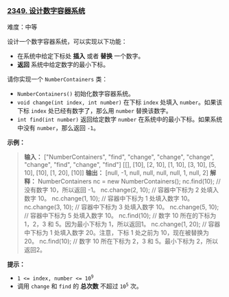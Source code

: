 ### [2349\. 设计数字容器系统](https://leetcode.cn/problems/design-a-number-container-system/)

难度：中等

设计一个数字容器系统，可以实现以下功能：

- 在系统中给定下标处 **插入** 或者 **替换** 一个数字。
- **返回** 系统中给定数字的最小下标。

请你实现一个 `NumberContainers` 类：

- `NumberContainers()` 初始化数字容器系统。
- `void change(int index, int number)` 在下标 `index` 处填入 `number`。如果该下标 `index` 处已经有数字了，那么用 `number` 替换该数字。
- `int find(int number)` 返回给定数字 `number` 在系统中的最小下标。如果系统中没有 `number`，那么返回 `-1`。

**示例：**

> **输入：**
> ["NumberContainers", "find", "change", "change", "change", "change", "find", "change", "find"]
\[[], [10], [2, 10], [1, 10], [3, 10], [5, 10], [10], [1, 20], [10]]
> **输出：**
> [null, -1, null, null, null, null, 1, null, 2]
> **解释：**
> NumberContainers nc = new NumberContainers();
> nc.find(10);       // 没有数字 10，所以返回 -1。
> nc.change(2, 10);  // 容器中下标为 2 处填入数字 10。
> nc.change(1, 10);  // 容器中下标为 1 处填入数字 10。
> nc.change(3, 10);  // 容器中下标为 3 处填入数字 10。
> nc.change(5, 10);  // 容器中下标为 5 处填入数字 10。
> nc.find(10);       // 数字 10 所在的下标为 1，2，3 和 5。因为最小下标为 1，所以返回1。
> nc.change(1, 20);  // 容器中下标为 1 处填入数字 20。注意，下标 1 处之前为 10，现在被替换为 20。
> nc.find(10);       // 数字 10 所在下标为 2，3 和 5。最小下标为 2，所以返回2。

**提示：**

- <code>1 <= index, number <= 10<sup>9</sup></code>
- 调用 `change` 和 `find` 的 **总次数** 不超过 <code>10<sup>5</sup></code> 次。
